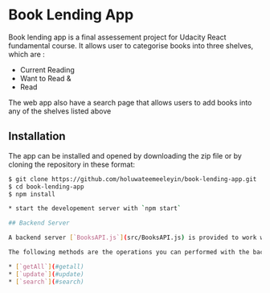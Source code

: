 # Book Lending App

Book lending app is a final assessement project for Udacity React fundamental course. It allows user to categorise books into three shelves, which are :

- Current Reading
- Want to Read &
- Read

The web app also have a search page that allows users to add books into any of the shelves listed above

## Installation
The app can be installed and opened by downloading the zip file or by cloning the repository in these format:

```bash
$ git clone https://github.com/holuwateemeeleyin/book-lending-app.git 
$ cd book-lending-app
$ npm install

* start the developement server with `npm start`

## Backend Server

A backend server [`BooksAPI.js`](src/BooksAPI.js) is provided to work with.

The following methods are the operations you can performed with the backend file provided:

* [`getAll`](#getall)
* [`update`](#update)
* [`search`](#search)